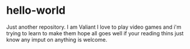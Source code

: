 # hello-world
Just another repository.
I am Valiant I love to play video games and i'm trying to learn to make them hope all goes well if your reading thins just know any imput on anything is welcome.
